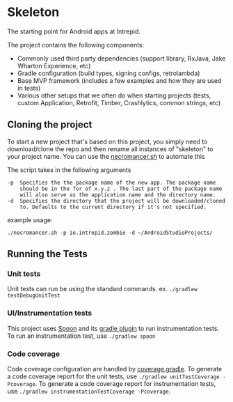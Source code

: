 Skeleton
========

The starting point for Android apps at Intrepid.

The project contains the following components:

-   Commonly used third party dependencies (support library, RxJava, Jake Wharton Experience, etc)
-   Gradle configuration (build types, signing configs, retrolambda)
-   Base MVP framework (includes a few examples and how they are used in tests)
-   Various other setups that we often do when starting projects (tests, custom Application, Retrofit, Timber, Crashlytics, common strings, etc)

Cloning the project
-------------------
To start a new project that's based on this project, you simply need to
download/clone the repo and then rename all instances of "skeleton" to 
your project name. You can use the [necromancer.sh](./necromancer.sh) to automate this

The script takes in the following arguments
```
-p  Specifies the the package name of the new app. The package name 
    should be in the for of x.y.z . The last part of the package name 
    will also serve as the application name and the directory name.
-d  Specifies the directory that the project will be downloaded/cloned 
    to. Defaults to the current directory if it's not specified.
```

example usage:
```
./necromancer.sh -p io.intrepid.zombie -d ~/AndroidStudioProjects/
```

Running the Tests
-----------------

### Unit tests
Unit tests can run be using the standard commands. ex. `./gradlew testDebugUnitTest`

### UI/Instrumentation tests
This project uses [Spoon](https://github.com/square/spoon) and its [gradle plugin](https://github.com/stanfy/spoon-gradle-plugin) to run instrumentation tests. To run an instrumentation test, use `./gradlew spoon`

### Code coverage
Code coverage configuration are handled by [coverage.gradle](app/coverage.gradle). To generate a code coverage report for the unit tests, use `./gradlew unitTestCoverage -Pcoverage`. To generate a code coverage report for instrumentation tests, use `./gradlew instrumentationTestCoverage -Pcoverage`.

